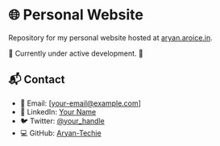 # 🌐 Personal Website

Repository for my personal website hosted at [aryan.aroice.in](https://aryan.aroice.in).

🚧 Currently under active development. 🚧

## 📬 Contact

- 📧 Email: [your-email@example.com]
- 💼 LinkedIn: [Your Name](https://linkedin.com/in/your-profile)
- 🐦 Twitter: [@your_handle](https://twitter.com/your_handle)
- 💻 GitHub: [Aryan-Techie](https://github.com/Aryan-Techie)
